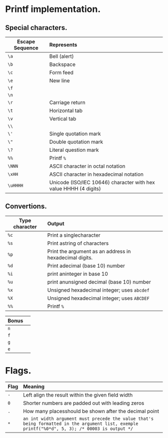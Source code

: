 # Printf implementation.


## Special characters.

| Escape Sequence | Represents |
| ------------- |:-------------|
| `\a` | Bell (alert) |
| `\b` | Backspace |
| `\c` | Form feed |
| `\e` | New line |
| `\f` |  |
| `\n` |  |
| `\r` | Carriage return |
| `\t` | Horizontal tab |
| `\v` | Vertical tab |
| `\\` |  |
| `\'` | Single quotation mark |
| `\"` | Double quotation mark |
| `\?` | Literal question mark |
| `%%` | Printf `%` |
| `\NNN` | ASCII character in octal notation |
| `\xHH` | ASCII character in hexadecimal notation |
| `\uHHHH` | Unicode (ISO/IEC 10646) character with hex value HHHH (4 digits) |

## Convertions.

| Type character | Output |
| ------------- |:-------------|
| `%c` | Print a singlecharacter |
| `%s` | Print astring of characters |
| `%p` | Print the argument as an address in hexadecimal digits. |
| `%d` | Print adecimal (base 10) number |
| `%i` | print aninteger in base 10 |
| `%u` | print anunsigned decimal (base 10) number |
| `%x` | Unsigned hexadecimal integer; uses `abcdef` |
| `%X` | Unsigned hexadecimal integer; uses `ABCDEF` |
| `%%` | Printf `%` |

| **Bonus** |  |
| ------------- |:-------------|
| `n` |  |
| `f` |  |
| `g` |  |
| `e` |  |

# Flags.

| Flag | Meaning |
| ------------- |:-------------|
| `-` | Left align the result within the given field width |
| `0` | Shorter numbers are padded out with leading zeros |
| `.` | How many placesshould be shown after the decimal point |
| `*` | `an int width argument must precede the value that's being formatted in the argument list, exemple printf("%0*d", 5, 3); /* 00003 is output */` |